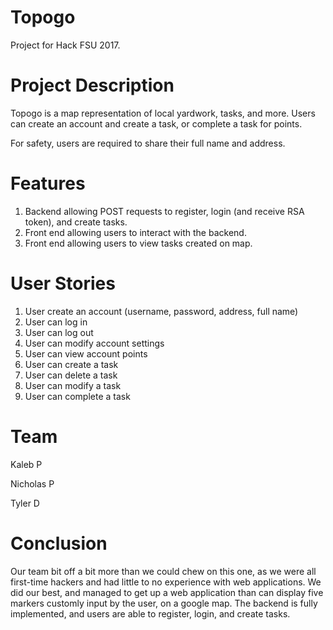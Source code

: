 # Topogo
Project for Hack FSU 2017.
# Project Description
Topogo is a map representation of local yardwork, tasks, and more. Users can create an account and create a task, or complete a task for points. 

For safety, users are required to share their full name and address.

# Features
1. Backend allowing POST requests to register, login (and receive RSA token), and create tasks.
2. Front end allowing users to interact with the backend.
3. Front end allowing users to view tasks created on map.

# User Stories
1. User create an account (username, password, address, full name)
2. User can log in
3. User can log out
4. User can modify account settings
5. User can view account points
6. User can create a task
7. User can delete a task
8. User can modify a task
9. User can complete a task

# Team
Kaleb P

Nicholas P

Tyler D


# Conclusion

Our team bit off a bit more than we could chew on this one, as we were all first-time hackers and had little to no experience with web applications. We did our best, and managed to get up a web application than can display five markers customly input by the user, on a google map.  The backend is fully implemented, and users are able to register, login, and create tasks.
